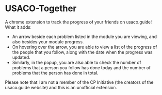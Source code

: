# USACO-Together
A chrome extension to track the progress of your friends on usaco.guide!
What it adds:
- An arrow beside each problem listed in the module you are viewing, and also besides your module progress.
- On hovering over the arrow, you are able to view a list of the progress of the people that you follow, along with the date when the progress was updated.
- Similarly, in the popup, you are also able to check the number of problems that a person you follow has done today and the number of problems that the person has done in total.

Please note that I am not a member of the CP Initiative (the creators of the usaco.guide website) and this is an unofficial extension.